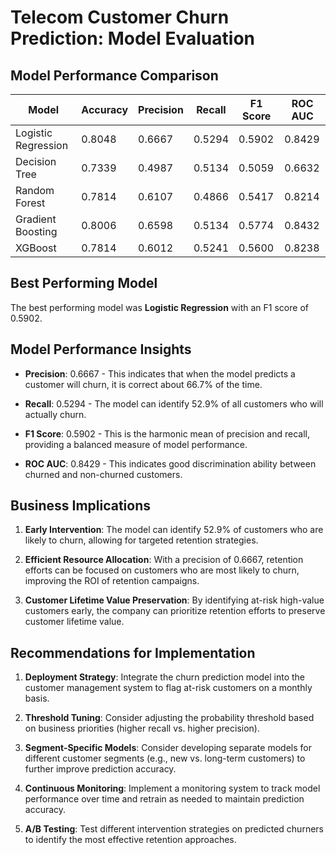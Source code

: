 # Telecom Customer Churn Prediction: Model Evaluation

## Model Performance Comparison

| Model | Accuracy | Precision | Recall | F1 Score | ROC AUC |
|-------|----------|-----------|--------|----------|--------|
| Logistic Regression | 0.8048 | 0.6667 | 0.5294 | 0.5902 | 0.8429 |
| Decision Tree | 0.7339 | 0.4987 | 0.5134 | 0.5059 | 0.6632 |
| Random Forest | 0.7814 | 0.6107 | 0.4866 | 0.5417 | 0.8214 |
| Gradient Boosting | 0.8006 | 0.6598 | 0.5134 | 0.5774 | 0.8432 |
| XGBoost | 0.7814 | 0.6012 | 0.5241 | 0.5600 | 0.8238 |

## Best Performing Model

The best performing model was **Logistic Regression** with an F1 score of 0.5902.

## Model Performance Insights

- **Precision**: 0.6667 - This indicates that when the model predicts a customer will churn, it is correct about 66.7% of the time.

- **Recall**: 0.5294 - The model can identify 52.9% of all customers who will actually churn.

- **F1 Score**: 0.5902 - This is the harmonic mean of precision and recall, providing a balanced measure of model performance.

- **ROC AUC**: 0.8429 - This indicates good discrimination ability between churned and non-churned customers.

## Business Implications

1. **Early Intervention**: The model can identify 52.9% of customers who are likely to churn, allowing for targeted retention strategies.

2. **Efficient Resource Allocation**: With a precision of 0.6667, retention efforts can be focused on customers who are most likely to churn, improving the ROI of retention campaigns.

3. **Customer Lifetime Value Preservation**: By identifying at-risk high-value customers early, the company can prioritize retention efforts to preserve customer lifetime value.

## Recommendations for Implementation

1. **Deployment Strategy**: Integrate the churn prediction model into the customer management system to flag at-risk customers on a monthly basis.

2. **Threshold Tuning**: Consider adjusting the probability threshold based on business priorities (higher recall vs. higher precision).

3. **Segment-Specific Models**: Consider developing separate models for different customer segments (e.g., new vs. long-term customers) to further improve prediction accuracy.

4. **Continuous Monitoring**: Implement a monitoring system to track model performance over time and retrain as needed to maintain prediction accuracy.

5. **A/B Testing**: Test different intervention strategies on predicted churners to identify the most effective retention approaches.
